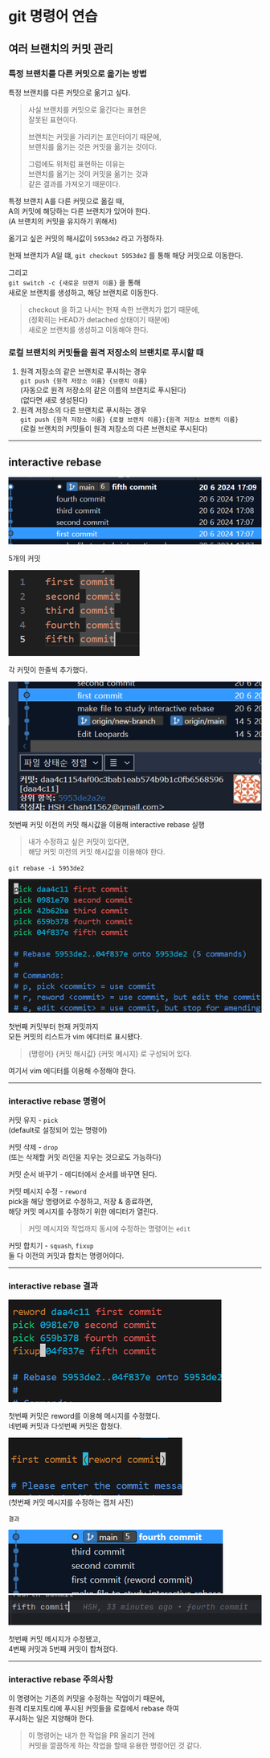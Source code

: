 # git 명령어 연습

## 여러 브랜치의 커밋 관리

### 특정 브랜치를 다른 커밋으로 옮기는 방법

특정 브랜치를 다른 커밋으로 옮기고 싶다.

> 사실 브랜치를 커밋으로 옮긴다는 표현은  
> 잘못된 표현이다.
> 
> 브랜치는 커밋을 가리키는 포인터이기 때문에,  
> 브랜치를 옮기는 것은 커밋을 옮기는 것이다.
> 
> 그럼에도 위처럼 표현하는 이유는  
> 브랜치를 옮기는 것이 커밋을 옮기는 것과  
> 같은 결과를 가져오기 때문이다.

특정 브랜치 A를 다른 커밋으로 옮길 때,  
A의 커밋에 해당하는 다른 브랜치가 있어야 한다.  
(A 브랜치의 커밋을 유지하기 위해서)

옮기고 싶은 커밋의 해시값이 `5953de2` 라고 가정하자.  

현재 브랜치가 A일 떄,
`git checkout 5953de2` 를 통해 해당 커밋으로 이동한다.

그리고  
`git switch -c {새로운 브랜치 이름}` 을 통해  
새로운 브랜치를 생성하고, 해당 브랜치로 이동한다.

> checkout 을 하고 나서는 현재 속한 브랜치가 없기 때문에,  
> (정확히는 HEAD가 detached 상태이기 때문에)  
> 새로운 브랜치를 생성하고 이동해야 한다.

### 로컬 브랜치의 커밋들을 원격 저장소의 브랜치로 푸시할 때

1. 원격 저장소의 같은 브랜치로 푸시하는 경우  
   `git push {원격 저장소 이름} {브랜치 이름}`  
   (자동으로 원격 저장소의 같은 이름의 브랜치로 푸시된다)  
   (없다면 새로 생성된다)
2. 원격 저장소의 다른 브랜치로 푸시하는 경우  
    `git push {원격 저장소 이름} {로컬 브랜치 이름}:{원격 저장소 브랜치 이름}`  
    (로컬 브랜치의 커밋들이 원격 저장소의 다른 브랜치로 푸시된다)

---

## interactive rebase

![img.png](../img/interactive_rebase_1.png)

5개의 커밋

![img_1.png](../img/interactive_rebase_2.png)

각 커밋이 한줄씩 추가했다.

![img_2.png](../img/interactive_rebase_10.png)

첫번째 커밋 이전의 커밋 해시값을 이용해 interactive rebase 실행

> 내가 수정하고 싶은 커밋이 있다면,  
> 해당 커밋 이전의 커밋 해시값을 이용해야 한다.

`git rebase -i 5953de2`

![img_4.png](../img/interactive_rebase_7.png)

첫번째 커밋부터 현재 커밋까지  
모든 커밋의 리스트가 vim 에디터로 표시됐다.

> {명령어} {커밋 해시값} {커밋 메시지} 로 구성되어 있다.

여기서 vim 에디터를 이용해 수정해야 한다.

---

### interactive rebase 명령어

커밋 유지 - `pick`  
(default로 설정되어 있는 명령어)

커밋 삭제 - `drop`  
(또는 삭제할 커밋 라인을 지우는 것으로도 가능하다)

커밋 순서 바꾸기 - 에디터에서 순서를 바꾸면 된다.

커밋 메시지 수정 - `reword`  
pick을 해당 명령어로 수정하고, 저장 & 종료하면,  
해당 커밋 메시지를 수정하기 위한 에디터가 열린다.

> 커밋 메시지와 작업까지 동시에 수정하는 명령어는 `edit`

커밋 합치기 - `squash`, `fixup`  
둘 다 이전의 커밋과 합치는 명령어이다.

> 

---

### interactive rebase 결과

![img_6.png](../img/interactive_rebase_5.png)

첫번째 커밋은 reword를 이용해 메시지를 수정했다.  
네번째 커밋과 다섯번째 커밋은 합쳤다.

![img_7.png](../img/interactive_rebase_3.png)  
(첫번째 커밋 메시지를 수정하는 캡처 사진)

`결과`

![img_8.png](../img/interactive_rebase_6.png)
![img_9.png](../img/interactive_rebase_4.png)

첫번째 커밋 메시지가 수정됐고,  
4번째 커밋과 5번째 커밋이 합쳐졌다.

---

### interactive rebase 주의사항

이 명령어는 기존의 커밋을 수정하는 작업이기 때문에,  
원격 리포지토리에 푸시된 커밋들을 로컬에서 rebase 하여  
푸시하는 일은 지양해야 한다.

> 이 명령어는 내가 한 작업을 PR 올리기 전에  
> 커밋을 깔끔하게 하는 작업을 할때 유용한 명령어인 것 같다.